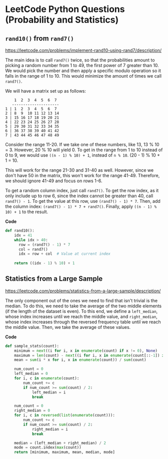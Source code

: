 # LeetCode Python Questions (Probability and Statistics)

## `rand10()` from `rand7()`
https://leetcode.com/problems/implement-rand10-using-rand7/description/

The main idea is to call `rand7()` twice, so that the probabilities amount to picking a random number from 1 to 49, the first power of 7 greater than 10. We would pick the number and then apply a specific modulo operation so it falls in the range of 1 to 10. This would minimize the amount of times we call `rand7()`.

We will have a matrix set up as follows:
```
    1  2  3  4  5  6  7
   ---------------------
1 | 1  2  3  4  5  6  7
2 | 8  9  10 11 12 13 14
3 | 15 16 17 18 19 20 21
4 | 22 23 24 25 26 27 28
5 | 29 30 31 32 33 34 35
6 | 36 37 38 39 40 41 42
7 | 43 44 45 46 47 48 49
```

Consider the range 11-20. If we take one of these numbers, like 13, 13 % 10 = 3. However, 20 % 10 will yield 0. To get in the range from 1 to 10 instead of 0 to 9, we would use `((n - 1) % 10) + 1`, instead of `n % 10`. (20 - 1) % 10 + 1 = 10.

This will work for the range 21-30 and 31-40 as well. However, since we don't have 50 in the matrix, this won't work for the range 41-49. Therefore, we should ignore 41-49 and focus on rows 1-6.

To get a random column index, just call `rand7()`. To get the row index, as it only include up to row 6, since the index cannot be greater than 40, call `rand7() - 1`. To get the value at this row, use `(rand7() - 1) * 7`. Then, add the column index: `(rand7() - 1) * 7 + rand7()`. Finally, apply `((n - 1) % 10) + 1` to the result.

**Code**
```python
def rand10():
    idx = 41
    while idx > 40:
      row = (rand7() - 1) * 7
      col = rand7()
      idx = row + col  # Value at current index
    
    return ((idx - 1) % 10) + 1
```

## Statistics from a Large Sample

https://leetcode.com/problems/statistics-from-a-large-sample/description/

The only component out of the ones we need to find that isn't trivial is the median. To do this, we need to take the average of the two middle elements (if the length of the dataset is even). To this end, we define a `left_median`, whose index increases until we reach the middle value, and `right_median`, whose index increases through the reversed frequency table until we reach the middle value. Then, we take the average of these values.

**Code**
```python
def sample_stats(count):
    minimum = next((i for i, x in enumerate(count) if x != 0), None)
    maximum = len(count) - next((i for i, x in enumerate(count[::-1]) if x != 0), None) - 1
    mean = sum(i * x for i, x in enumerate(count)) / sum(count)

    num_count = 0
    left_median = 0
    for i, c in enumerate(count):
        num_count += c
        if num_count >= sum(count) / 2:
            left_median = i
            break

    num_count = 0
    right_median = 0
    for i, c in reversed(list(enumerate(count))):
        num_count += c
        if num_count >= sum(count) / 2:
            right_median = i
            break

    median = (left_median + right_median) / 2
    mode = count.index(max(count))
    return [minimum, maximum, mean, median, mode]
```
